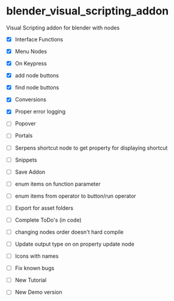 # blender_visual_scripting_addon
Visual Scripting addon for blender with nodes

- [X] Interface Functions
- [X] Menu Nodes
- [X] On Keypress
- [X] add node buttons
- [X] find node buttons
- [X] Conversions
- [X] Proper error logging

- [ ] Popover
- [ ] Portals
- [ ] Serpens shortcut node to get property for displaying shortcut
- [ ] Snippets
- [ ] Save Addon

- [ ] enum items on function parameter
- [ ] enum items from operator to button/run operator
- [ ] Export for asset folders
- [ ] Complete ToDo's (in code)
- [ ] changing nodes order doesn't hard compile
- [ ] Update output type on on property update node
- [ ] Icons with names
- [ ] Fix known bugs
- [ ] New Tutorial

- [ ] New Demo version